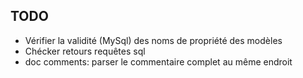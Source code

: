 TODO
----

* Vérifier la validité (MySql) des noms de propriété des modèles
* Chécker retours requêtes sql
* doc comments: parser le commentaire complet au même endroit


